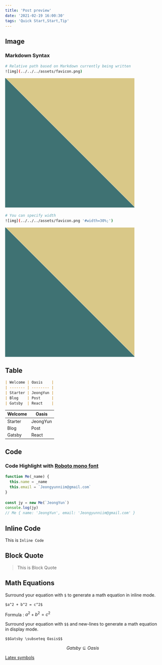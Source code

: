 ```yaml
---
title: 'Post preview'
date: '2021-02-19 16:00:30'
tags: 'Quick Start,Start,Tip'
---
```


## Image

### Markdown Syntax

```bash
# Relative path based on Markdown currently being written
![img](../../../assets/favicon.png)
```

![img](../../../assets/favicon.png)

```bash
# You can specify width
![img](../../../assets/favicon.png '#width=30%;')
```

![img](../../../assets/favicon.png '#width=30%;')

## Table

```markdown
| Welcome | Oasis    |
| ------- | -------- |
| Starter | JeongYun |
| Blog    | Post     |
| Gatsby  | React    |
```

| Welcome | Oasis    |
| ------- | -------- |
| Starter | JeongYun |
| Blog    | Post     |
| Gatsby  | React    |

## Code

### Code Highlight with [Roboto mono font](https://fonts.google.com/specimen/Roboto+Mono)

```js
function Me(_name) {
  this.name = _name
  this.email = `Jeongyunniim@gmail.com`
}

const jy = new Me(`JeongYun`)
console.log(jy)
// Me { name: 'JeongYun', email: 'Jeongyunniim@gmail.com' }
```

## Inline Code

This is `Inline Code`

## Block Quote

> This is Block Quote

## Math Equations

Surround your equation with `$` to generate a math equation in inline mode.

```
$a^2 + b^2 = c^2$
```

Formula : $a^2 + b^2 = c^2$

Surround your equation with `$$` and new-lines to generate a math equation in display mode.

```
$$Gatsby \subseteq Oasis$$
```

$$Gatsby \subseteq Oasis$$

[Latex symbols](https://www.caam.rice.edu/~heinken/latex/symbols.pdf)
